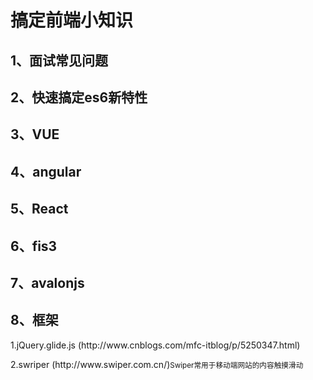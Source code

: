 # 搞定前端小知识<br>

## 1、面试常见问题<br>

## 2、快速搞定es6新特性<br>

## 3、VUE<br>

## 4、angular<br>

## 5、React<br>

## 6、fis3<br>

## 7、avalonjs<br>
 
## 8、框架
<p>1.jQuery.glide.js (http://www.cnblogs.com/mfc-itblog/p/5250347.html)</p>
<p>2.swriper (http://www.swiper.com.cn/)<small>Swiper常用于移动端网站的内容触摸滑动</small></p>
